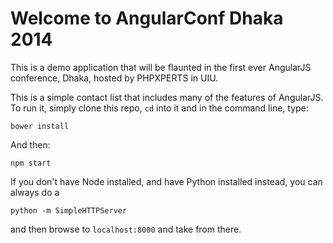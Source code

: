 # Welcome to AngularConf Dhaka 2014

This is a demo application that will be flaunted in the first ever AngularJS conference, Dhaka, hosted by PHPXPERTS in UIU.

This is a simple contact list that includes many of the features of AngularJS. To run it, simply clone this repo, `cd` into it and in the command line, type:

```
bower install
```

And then:

```
npm start
```

If you don't have Node installed, and have Python installed instead, you can always do a

```
python -m SimpleHTTPServer
```

and then browse to `localhost:8000` and take from there.
